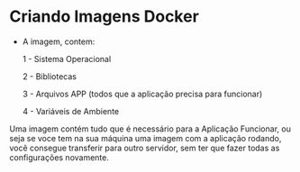 # Criando Imagens Docker

- A imagem, contem:

  <p>1 - Sistema Operacional</p>
  <p>2 - Bibliotecas</p>
  <p>3 - Arquivos APP (todos que a aplicação precisa para funcionar)</p>
  <p>4 - Variáveis de Ambiente</p>

Uma imagem contém tudo que é necessário para a Aplicação Funcionar, ou seja se voce tem na sua máquina uma imagem com a aplicação rodando, você consegue transferir para outro servidor, sem ter que fazer todas as configurações novamente.

